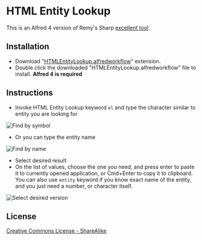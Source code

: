 HTML Entity Lookup
==================

This is an Alfred 4 version of Remy's Sharp [excellent tool](http://leftlogic.com/projects/entity-lookup/).


Installation
------------

- Download "[HTMLEntityLookup.alfredworkflow](https://github.com/npostulart/alfred4-html-entity-lookup/blob/master/HTMLEntityLookup.alfredworkflow?raw=true)" extension.
- Double click the downloaded "HTMLEntityLookup.alfredworkflow" file to install. **Alfred 4 is required**


Instructions
------------

- Invoke HTML Entity Lookup keyword `el` and type the character similar to entity you are looking for

![Find by symbol](assets/step1a.png)

- Or you can type the entity name

![Find by name](assets/step1b.png)

- Select desired result
- On the list of values, choose the one you need, and press enter to paste it to currently opened application, or Cmd+Enter to copy it to clipboard. You can also use `entity` keyword if you know exact name of the entity, and you just need a number, or character itself.

![Select desired version](assets/step2.png)

License
-------

[Creative Commons License - ShareAlike](http://creativecommons.org/licenses/by-sa/3.0/)
